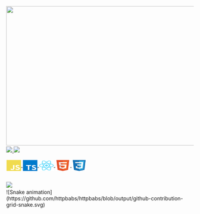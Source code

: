 
<img  width= "1400" height="375 " src="https://cdn.discordapp.com/attachments/859413388576686110/874785926407127070/unknown.png"/>                                                             
 <div>
  <a href="https://github.com/httpbabs">
  <img height="180em" src="https://github-readme-stats.vercel.app/api?username=httpbabs&show_icons=true&theme=dracula&include_all_commits=true&count_private=true"/>
  <img height="180em" src="https://github-readme-stats.vercel.app/api/top-langs/?username=httpbabs&layout=compact&langs_count=7&theme=dracula"/>
</div>
<div style="display: inline_block"><br>
  <img align="center" alt="httpbabs-Js" height="30" width="40" src="https://raw.githubusercontent.com/devicons/devicon/master/icons/javascript/javascript-plain.svg">
  <img align="center" alt="httpbabs-Ts" height="30" width="40" src="https://raw.githubusercontent.com/devicons/devicon/master/icons/typescript/typescript-plain.svg">
  <img align="center" alt="httpbabs-React" height="30" width="40" src="https://raw.githubusercontent.com/devicons/devicon/master/icons/react/react-original.svg">
  <img align="center" alt="httpbabs-HTML" height="30" width="40" src="https://raw.githubusercontent.com/devicons/devicon/master/icons/html5/html5-original.svg">
  <img align="center" alt="httpbabs-CSS" height="30" width="40" src="https://raw.githubusercontent.com/devicons/devicon/master/icons/css3/css3-original.svg">
</div>
  
  ##
 
<div> 
  <a href="https://www.instagram.com/http.b4bs/" target="_blank"><img src="https://img.shields.io/badge/-Instagram-%23E4405F?style=for-the-badge&logo=instagram&logoColor=white" target="_blank"></a>
</div>
   ![Snake animation](https://github.com/httpbabs/httpbabs/blob/output/github-contribution-grid-snake.svg)
